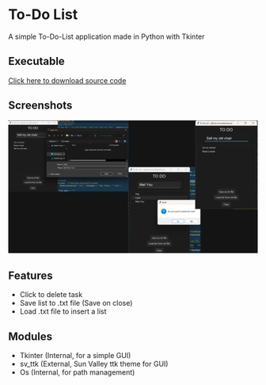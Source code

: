 
# To-Do List

A simple To-Do-List application made in Python with Tkinter

## Executable

[Click here to download source code](https://github.com/saleemtoure/to-do-list/archive/refs/tags/v1.0.zip)

## Screenshots

![Screenshots](https://github.com/saleemtoure/to-do-list/blob/main/screenshots.png)

## Features

- Click to delete task
- Save list to .txt file (Save on close)
- Load .txt file to insert a list
## Modules

- Tkinter (Internal, for a simple GUI)
- sv_ttk (External, Sun Valley ttk theme for GUI)
- Os (Internal, for path management)
